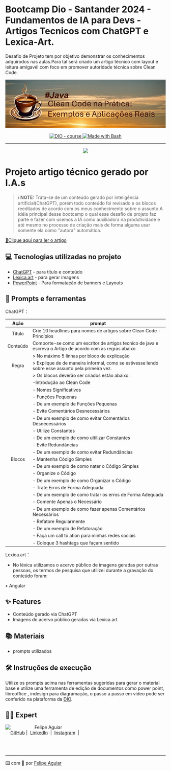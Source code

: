 # Bootcamp Dio - Santander 2024 - Fundamentos de IA para Devs - Artigos Tecnicos com ChatGPT e Lexica-Art.
Desafio de Projeto tem por objetivo demonstrar os conhecimentos adquirodos nas aulas.Para tal será criado um artigo técnico com layout e leitura amigavél com foco em promover autoridade técnica sobre Clean Code.
<p align="center">
    <img width="800" src="https://github.com/AdrianoProfileAdsCloud/Bootcamp-Dio-Santander-2024-Criando-Artigos-Tecnicos-com-ChatGPT-e-Lexica-art/blob/main/imagens/Capa%20-%20Artigo.png">
</p>

<p align="center">
  <a href="https://dio.me/"><img src="https://img.shields.io/badge/DIO-Course-28DA77?logo=youtube" alt="DIO - course">
  </a>
  <a href="https://www.gnu.org/software/bash/" title="Go to Bash homepage"><img src="https://img.shields.io/badge/Prompt-Project-blue?logo=gnu-bash&amp;logoColor=white" alt="Made with Bash">
  </a>
</p>

-------

<p align="center">
  <img 
    src=".github/assets/preview.png"
    width="400"  
  />
</p>

# Projeto artigo técnico gerado por I.A.s


 > ℹ️ **NOTE:** Trata-se de um conteúdo gerado por inteligência artificial(ChatGPT), porém todo conteúdo foi revisado e os blocos reeditados de acordo com os meus conhecimento sobre o assunto.A idéia principal desse bootcamp o qual esse desafio de projeto faz parte e fazer com usemos a IA como auxiliadora na produtividade e até mesmo no processo de criação mais de forma alguma usar somente ela como "autora" automática.

<a href="https://www.dio.me/articles/clean-code-na-pratica-exemplos-e-aplicacoes-reais" title="View PDF now"> 📕Clique aqui para ler o artigo</a>

## 💻 Tecnologias utilizadas no projeto

- [ChatGPT](https://chat.openai.com/) - para título e conteúdo
- [Lexica.art](https://lexica.art/) - para gerar imagens
- [PowerPoint](https://www.microsoft.com/en/microsoft-365/powerpoint) - Para formatação de banners e Layouts

## 📄 Prompts e ferramentas


ChatGPT：

|   Ação   | prompt                                                                                                                                                                                                                                                                                               |
| :------: | ------------------------------------------------------------------------------------------------------------------------------------------------------------------------------------------------------------------------------------------------------------------------------                       |
|  Título  | Crie 10 headlines para nomes de artigos sobre Clean Code - Princípios                                                                                                                                                                                                                                |
| Conteúdo | Comporte-se como um escritor de artigos tecnico de java e escreva o Artigo de acordo com as regras abaixo  | 
|          | > No máximo 5 linhas por bloco de explicação                                                               |
|  Regra   | > Explique de de maneira informal, como se estivesse lendo sobre esse assunto pela primeira vez.
|          | > Os blocos deverão ser criados estão abaixo:
|          |     -Introdução ao Clean Code
|          |     - Nomes Significativos
|          |     - Funções Pequenas
|          | - De um exemplo de Funções Pequenas
|          |    - Evite Comentários Desnecessários
|          |        - De um exemplo de como evitar Comentários Desnecessários
|          | - Utilize Constantes
|          |    - De um exemplo de como ultilizar Constantes
|          | - Evite Redundâncias
|          |    - De um exemplo de como evitar Redundâncias
|  Blocos  | - Mantenha Código Simples
|          |    - De um exemplo de como nater o Código Simples
|          | - Organize o Código
|          |    - De um exemplo de como Organizar o Código
|          | - Trate Erros de Forma Adequada
|          |    - De um exemplo de como tratar os erros de Forma Adequada
|          | - Comente Apenas o Necessário
|          |   - De um exemplo de como fazer apenas Comentários Necessários
|          | - Refatore Regularmente
|          |    - De um exemplo de Refatoração
|          | - Faça um call to ation para minhas redes sociais
|          | - Coloque 3 hashtags que façam sentido



Lexica.art：

- No léxica utilizamos o acervo público de imagens geradas por outras pessoas, os termos de pesquisa que utilizei durante a gravação do conteúdo foram:

• Angular



## ✨ Features

- Conteúdo gerado via ChatGPT
- Imagens do acervo público geradas via Lexica.art

## 📚 Materiais

- prompts utilizados

## 🛠️ Instruções de execução

Utilize os prompts acima nas ferramentas sugeridas para gerar o material base e utilize uma ferramenta de edição de documentos como power point, libreoffice , indesign para diagramação, o passo a passo em vídeo pode ser conferido na plataforma da [DIO](https://dio.me).

## 👨‍💻 Expert

<p>
    <img 
      align=left 
      margin=10 
      width=80 
      src="https://avatars.githubusercontent.com/u/37452836?v=4"
    />
    <p>&nbsp&nbsp&nbspFelipe Aguiar<br>
    &nbsp&nbsp&nbsp
    <a href="https://github.com/felipeAguiarCode">
    GitHub</a>&nbsp;|&nbsp;
    <a href="www.linkedin.com/in/
felipe-exe">LinkedIn</a>
&nbsp;|&nbsp;
    <a href="https://www.instagram.com/felipeaguiar.exe/">
    Instagram</a>
&nbsp;|&nbsp;</p>
</p>
<br/><br/>
<p>

---

⌨️ com 💜 por [Felipe Aguiar](https://github.com/felipeAguiarCode)
